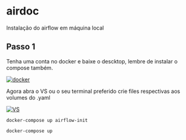 # airdoc
Instalação do airflow em máquina local

## Passo 1

Tenha uma conta no docker e baixe o descktop, lembre de instalar o compose também.


[![docker](https://encrypted-tbn0.gstatic.com/images?q=tbn:ANd9GcQ3botEXV_2dT4CHYSflxyJ-uX-MseSdRJ5pQ&usqp=CAU)](https://hub.docker.com/)


Agora abra o VS ou o seu terminal preferido crie files respectivas aos volumes do .yaml 

[![VS](https://encrypted-tbn0.gstatic.com/images?q=tbn:ANd9GcS7TJIN6ePR2bUl1IyWgEbloMOQB5gW4M8w8Q&usqp=CAU)](https://code.visualstudio.com/)

```
docker-compose up airflow-init
```
```
docker-compose up
```
